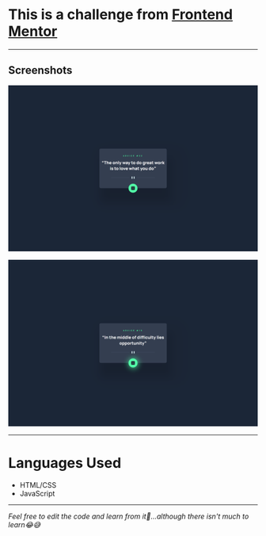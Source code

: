 # This is a challenge from [Frontend Mentor](https://www.frontendmentor.io/challenges/advice-generator-app-QdUG-13db)
---

## Screenshots

![Screenshot #1](</assets/Screenshot%20(33).png>)

![Screenshot #2](</assets/Screenshot%20(34).png>)

---

# Languages Used

- HTML/CSS
- JavaScript

---

_Feel free to edit the code and learn from it🙂...although there isn't much to learn😂😅_

